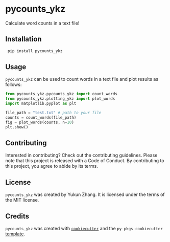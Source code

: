 # pycounts_ykz

Calculate word counts in a text file!

## Installation

```bash
 pip install pycounts_ykz
```

## Usage

`pycounts_ykz` can be used to count words in a text file and plot
results as follows:

```python
from pycounts_ykz.pycounts_ykz import count_words
from pycounts_ykz.plotting_ykz import plot_words
import matplotlib.pyplot as plt

file_path = "test.txt" # path to your file
counts = count_words(file_path)
fig = plot_words(counts, n=10)
plt.show()
```

## Contributing

Interested in contributing? Check out the contributing guidelines. Please note that this project is released with a Code of Conduct. By contributing to this project, you agree to abide by its terms.

## License

`pycounts_ykz` was created by Yukun Zhang. It is licensed under the terms of the MIT license.

## Credits

`pycounts_ykz` was created with [`cookiecutter`](https://cookiecutter.readthedocs.io/en/latest/) and the `py-pkgs-cookiecutter` [template](https://github.com/py-pkgs/py-pkgs-cookiecutter).
